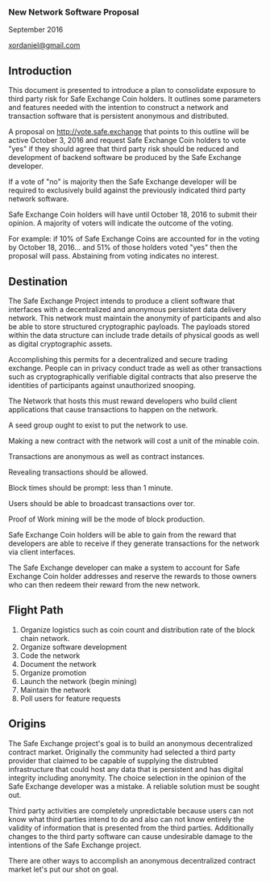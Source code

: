 ### New Network Software Proposal

September 2016

xordaniel@gmail.com

## Introduction
This document is presented to introduce a plan to consolidate exposure to third party risk for Safe Exchange Coin holders. It outlines some parameters and features needed with the intention to construct a network and transaction software that is persistent anonymous and distributed. 

A proposal on http://vote.safe.exchange that points to this outline will be active October 3, 2016 and request Safe Exchange Coin holders to vote "yes" if they should agree that third party risk should be reduced and development of backend software be produced by the Safe Exchange developer. 

If a vote of "no" is majority then the Safe Exchange developer will be required to exclusively build against the previously indicated third party network software.

Safe Exchange Coin holders will have until October 18, 2016 to submit their opinion. A majority of voters will indicate the outcome of the voting. 

For example: if 10% of Safe Exchange Coins are accounted for in the voting by October 18, 2016... and 51% of those holders voted "yes" then the proposal will pass. Abstaining from voting indicates no interest.


## Destination
The Safe Exchange Project intends to produce a client software that interfaces with a decentralized and anonymous persistent data delivery network. This network must maintain the anonymity of participants and also be able to store structured cryptographic payloads. The payloads stored within the data structure can include trade details of physical goods as well as digital cryptographic assets. 

Accomplishing this permits for a decentralized and secure trading exchange. People can in privacy conduct trade as well as other transactions such as cryptographically verifiable digital contracts that also preserve the identities of participants against unauthorized snooping. 

The Network that hosts this must reward developers who build client applications that cause transactions to happen on the network. 

A seed group ought to exist to put the network to use. 

Making a new contract with the network will cost a unit of the minable coin.

Transactions are anonymous as well as contract instances.

Revealing transactions should be allowed.

Block times should be prompt: less than 1 minute.

Users should be able to broadcast transactions over tor.

Proof of Work mining will be the mode of block production.

Safe Exchange Coin holders will be able to gain from the reward that developers are able to receive if they generate transactions for the network via client interfaces.

The Safe Exchange developer can make a system to account for Safe Exchange Coin holder addresses and reserve the rewards to those owners who can then redeem their reward from the new network.



## Flight Path
1. Organize logistics such as coin count and distribution rate of the block chain network.
2. Organize software development
3. Code the network
4. Document the network
5. Organize promotion
6. Launch the network (begin mining)
7. Maintain the network
8. Poll users for feature requests




## Origins 
The Safe Exchange project's goal is to build an anonymous decentralized contract market. Originally the community had selected a third party provider that claimed to be capable of supplying the distrubted infrastructure that could host any data that is persistent and has digital integrity including anonymity. The choice selection in the opinion of the Safe Exchange developer was a mistake. A reliable solution must be sought out.

Third party activities are completely unpredictable because users can not know what third parties intend to do and also can not know entirely the validity of information that is presented from the third parties. Additionally changes to the third party software can cause undesirable damage to the intentions of the Safe Exchange project. 

There are other ways to accomplish an anonymous decentralized contract market let's put our shot on goal. 
